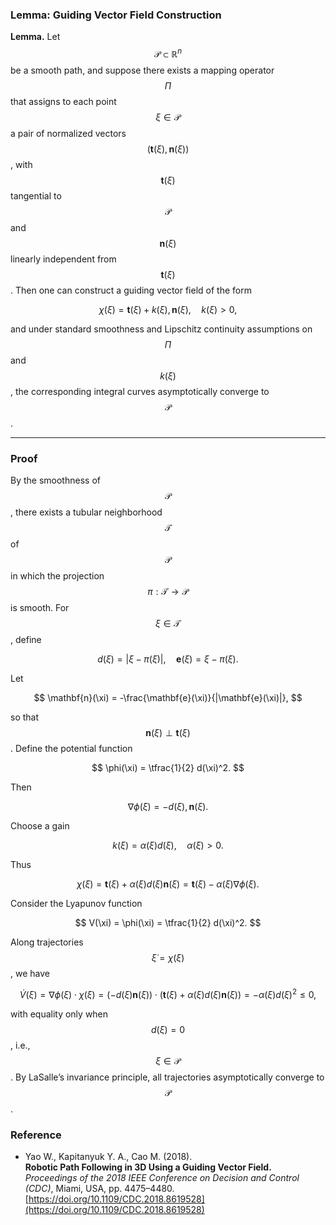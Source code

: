 ### Lemma: Guiding Vector Field Construction

**Lemma.**
Let $$\mathcal{P} \subset \mathbb{R}^n$$ be a smooth path, and suppose there exists a mapping operator $$\Pi$$ that assigns to each point $$\xi \in \mathcal{P}$$ a pair of normalized vectors $$(\mathbf{t}(\xi), \mathbf{n}(\xi))$$, with $$\mathbf{t}(\xi)$$ tangential to $$\mathcal{P}$$ and $$\mathbf{n}(\xi)$$ linearly independent from $$\mathbf{t}(\xi)$$.
Then one can construct a guiding vector field of the form

$$
\chi(\xi) = \mathbf{t}(\xi) + k(\xi),\mathbf{n}(\xi), \quad k(\xi) > 0,
$$

and under standard smoothness and Lipschitz continuity assumptions on $$\Pi$$ and $$k(\xi)$$, the corresponding integral curves asymptotically converge to $$\mathcal{P}$$.

---

### Proof

By the smoothness of $$\mathcal{P}$$, there exists a tubular neighborhood $$\mathcal{T}$$ of $$\mathcal{P}$$ in which the projection $$\pi:\mathcal{T}\to\mathcal{P}$$ is smooth.
For $$\xi\in\mathcal{T}$$, define

$$
d(\xi) = |\xi - \pi(\xi)|, \quad
\mathbf{e}(\xi) = \xi - \pi(\xi).
$$

Let

$$
\mathbf{n}(\xi) = -\frac{\mathbf{e}(\xi)}{|\mathbf{e}(\xi)|},
$$

so that $$\mathbf{n}(\xi) \perp \mathbf{t}(\xi)$$.
Define the potential function

$$
\phi(\xi) = \tfrac{1}{2} d(\xi)^2.
$$

Then

$$
\nabla \phi(\xi) = -d(\xi),\mathbf{n}(\xi).
$$

Choose a gain

$$
k(\xi) = \alpha(\xi)d(\xi), \quad \alpha(\xi) > 0.
$$

Thus

$$
\chi(\xi) = \mathbf{t}(\xi) + \alpha(\xi)d(\xi)\mathbf{n}(\xi)
= \mathbf{t}(\xi) - \alpha(\xi)\nabla\phi(\xi).
$$

Consider the Lyapunov function

$$
V(\xi) = \phi(\xi) = \tfrac{1}{2} d(\xi)^2.
$$

Along trajectories $$\dot{\xi} = \chi(\xi)$$, we have

$$
\dot{V}(\xi)
= \nabla\phi(\xi) \cdot \chi(\xi)
= (-d(\xi)\mathbf{n}(\xi)) \cdot (\mathbf{t}(\xi) + \alpha(\xi)d(\xi)\mathbf{n}(\xi))
= -\alpha(\xi)d(\xi)^2 \le 0,
$$

with equality only when $$d(\xi) = 0$$, i.e., $$\xi \in \mathcal{P}$$.
By LaSalle’s invariance principle, all trajectories asymptotically converge to $$\mathcal{P}$$.

### Reference

- Yao W., Kapitanyuk Y. A., Cao M. (2018).  
  **Robotic Path Following in 3D Using a Guiding Vector Field.**  
  *Proceedings of the 2018 IEEE Conference on Decision and Control (CDC)*, Miami, USA, pp. 4475–4480.  
  [https://doi.org/10.1109/CDC.2018.8619528](https://doi.org/10.1109/CDC.2018.8619528)
